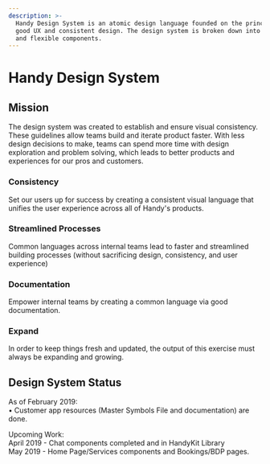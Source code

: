 ```yaml
---
description: >-
  Handy Design System is an atomic design language founded on the principles of
  good UX and consistent design. The design system is broken down into reusable
  and flexible components.
---
```


# Handy Design System

## Mission

The design system was created to establish and ensure visual consistency. These guidelines allow teams build and iterate product faster. With less design decisions to make, teams can spend more time with design exploration and problem solving, which leads to better products and experiences for our pros and customers. 

### Consistency 

Set our users up for success by creating a consistent visual language that unifies the user experience across all of Handy's products. 

### Streamlined Processes 

Common languages across internal teams lead to faster and streamlined building processes \(without sacrificing design, consistency, and user experience\) 

### Documentation

Empower internal teams by creating a common language via good documentation. 

### Expand

In order to keep things fresh and updated, the output of this exercise must always be expanding and growing.

## Design System Status

As of February 2019:  
• Customer app resources \(Master Symbols File and documentation\) are done.

Upcoming Work:  
April 2019 - Chat components completed and in HandyKit Library  
May 2019 - Home Page/Services components and Bookings/BDP pages.

